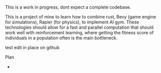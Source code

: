 This is a work in progress, dont expect a complete codebase. 

This is a project of mine to learn how to combine rust, Bevy (game engine for simulations), Rapier (for physics), to implement AI gym. 
These technologies should allow for a fast and parallel computation that should work well with reinforcement learning, where getting the fitness score of individuals in a population often is the main bottleneck. 


test edit in place on github



Plan

-
